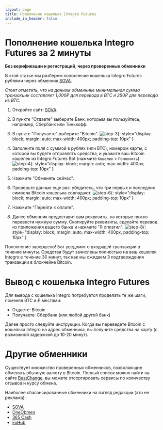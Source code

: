 ```yaml
---
layout: page
title: Пополнение кошелька Integro Futures
include_in_header: false
---
```


# Пополнение кошелька Integro Futures за 2 минуты

**Без верификации и регистраций, через проверенные обменники**

В этой статье мы разберем пополнение кошелька Integro Futures рублями через обменник [SOVA](https://sova.gg/).

*Стоит отметить, что на данном обменнике минимальная сумма транзакции составляет 1,000₽ для перевода в BTC и 250₽ для перевода из BTC.*

1. Откройте сайт: [SOVA](https://sova.gg/).
2. В пункте "Отдаете" выберите Банк, которым вы пользуйтесь, например, Сбербанк или Тинькофф.
3. В пункте "Получаете" выберите "Bitcoin".
![step-3](/assets/deposit/step-3.png){: style="display: block; margin: auto; max-width: 400px; padding-top: 10px" }

4. Заполните поля с суммой в рублях (или BTC), номером карты, с которой вы будете отправлять средства, и укажите ваш Bitcoin кошелек из Integro Futures Bot (нажмите `Кошелек` > `Пополнить`).
![step-4](/assets/deposit/step-4.png){: style="display: block; margin: auto; max-width: 400px; padding-top: 10px" }

5. Нажмите "Обменять&nbsp;сейчас".
6. Проверьте данные еще раз: убедитесь, что три первых и последних символа Bitcoin кошелька совпадают.
![step-6](/assets/deposit/step-6.png){: style="display: block; margin: auto; max-width: 400px; padding-top: 10px" }

7. Нажмите "Перейти&nbsp;к&nbsp;оплате".
8. Далее обменник предоставит вам реквизиты, на которые нужно перевести нужную сумму. Скопируйте реквизиты, сделайте перевод из приложения вашего банка и нажмите "Я&nbsp;оплатил".
![step-8](/assets/deposit/step-8.png){: style="display: block; margin: auto; max-width: 400px; padding-top: 10px" }

Пополнение завершено! Бот уведомит о входящей транзакции в течение минуты.
Средства будут зачислены полностью на ваш кошелек Integro в течение 30 минут, так как мы ожидаем 3 подтверждения транзакции в блокчейне Bitcoin. 


# Вывод с кошелька Integro Futures

Для вывода с кошелька Integro потребуется проделать те же шаги, поменяв BTC и ₽ местами: 
- Отдаете: Bitcoin
- Получаете: Сбербанк (или любой другой банк)

Далее просто следуйте инструкции.
Когда вы переведете Bitcoin с кошелька Integro на адрес обменника, вы получите средства на карту (с возможной задержкой до 10-20 минут). 

# Другие обменники

Существует множество проверенных обменников, позволяющие обменять обычную валюту в Bitcoin.
Полный список можно найти на сайте [BestChange](https://www.bestchange.ru/sberbank-to-bitcoin.html), вы можете отсортировать сервисы по количеству отзывов и курсу обмена.

Наиболее сбалансированные обменники на взгляд редакции (это не реклама):
- [SOVA](https://sova.gg/)
- [OneObmen](https://1obmen.net/exchange-SBERRUB_to_BTC/)
- [365 Cash](https://365cash.co/SBERRUB/BTC)
- [ExHub](https://exhub.io/?from=SBERRUB&to=BTC)
